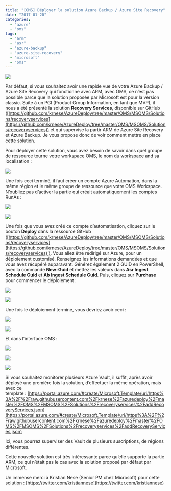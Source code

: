 ```yaml
---
title: "[OMS] Déployer la solution Azure Backup / Azure Site Recovery"
date: "2017-01-20"
categories: 
  - "azure"
  - "oms"
tags: 
  - "arm"
  - "asr"
  - "azure-backup"
  - "azure-site-recovery"
  - "microsoft"
  - "oms"
---
```


[![](https://cloudyjourney.fr/wp-content/uploads/2018/01/6712.pastedimage1505371792894v1.png)](https://cloudyjourney.fr/wp-content/uploads/2018/01/6712.pastedimage1505371792894v1.png)

Par défaut, si vous souhaitez avoir une rapide vue de votre Azure Backup / Azure Site Recovery qui fonctionne avec ARM, avec OMS, ce n’est pas possible parce que la solution proposée par Microsoft est pour la version classic. Suite à un PGI (Product Group Information, en tant que MVP), il nous a été présenté la solution **Recovery Services**, disponible sur GitHub ([https://github.com/krnese/AzureDeploy/tree/master/OMS/MSOMS/Solutions/recoveryservices](https://github.com/krnese/AzureDeploy/tree/master/OMS/MSOMS/Solutions/recoveryservices)) et qui supervise la partir ARM de Azure Site Recovery et Azure Backup. Je vous propose donc de voir comment mettre en place cette solution.

Pour déployer cette solution, vous avez besoin de savoir dans quel groupe de ressource tourne votre workspace OMS, le nom du workspace and sa localisation :

[![](https://cloudyjourney.fr/wp-content/uploads/2018/01/pastedimage1484812022201v2.png)](https://cloudyjourney.fr/wp-content/uploads/2018/01/pastedimage1484812022201v2.png)

Une fois ceci terminé, il faut créer un compte Azure Automation, dans la même région et le même groupe de ressource que votre OMS Workspace. N’oubliez pas d’activer la partie qui créait automatiquement les comptes RunAs :

[![](https://cloudyjourney.fr/wp-content/uploads/2018/01/pastedimage1484812030083v3.png)](https://cloudyjourney.fr/wp-content/uploads/2018/01/pastedimage1484812030083v3.png)

[![](https://cloudyjourney.fr/wp-content/uploads/2018/01/pastedimage1484812048549v5.png)](https://cloudyjourney.fr/wp-content/uploads/2018/01/pastedimage1484812048549v5.png)

Une fois que vous avez créé ce compte d’automatisation, cliquez sur le bouton **Deploy** dans la ressource GitHub ([https://github.com/krnese/AzureDeploy/tree/master/OMS/MSOMS/Solutions/recoveryservices](https://github.com/krnese/AzureDeploy/tree/master/OMS/MSOMS/Solutions/recoveryservices) ). Vous allez être redirigé sur Azure, pour un déploiement customisé. Renseignez les informations demandées et que vous avez récupéré auparavant. Générez également 2 GUID en PowerShell, avec la commande **New-Guid** et mettez les valeurs dans **Asr Ingest Schedule Guid** et **Ab Ingest Schedule Guid**. Puis, cliquez sur **Purchase** pour commencer le déploiement :

[![](https://cloudyjourney.fr/wp-content/uploads/2018/01/pastedimage1484812053184v6.png)](https://cloudyjourney.fr/wp-content/uploads/2018/01/pastedimage1484812053184v6.png)

[![](https://cloudyjourney.fr/wp-content/uploads/2018/01/pastedimage1484812059224v7.png)](https://cloudyjourney.fr/wp-content/uploads/2018/01/pastedimage1484812059224v7.png)

Une fois le déploiement terminé, vous devriez avoir ceci :

[![](https://cloudyjourney.fr/wp-content/uploads/2018/01/pastedimage1484812092885v9.png)](https://cloudyjourney.fr/wp-content/uploads/2018/01/pastedimage1484812092885v9.png)

[![](https://cloudyjourney.fr/wp-content/uploads/2018/01/pastedimage1484812101191v10.png)](https://cloudyjourney.fr/wp-content/uploads/2018/01/pastedimage1484812101191v10.png)

Et dans l’interface OMS :

[![](https://cloudyjourney.fr/wp-content/uploads/2018/01/pastedimage1484812117571v12.png)](https://cloudyjourney.fr/wp-content/uploads/2018/01/pastedimage1484812117571v12.png)

[![](https://cloudyjourney.fr/wp-content/uploads/2018/01/pastedimage1484812125348v13.png)](https://cloudyjourney.fr/wp-content/uploads/2018/01/pastedimage1484812125348v13.png)

[![](https://cloudyjourney.fr/wp-content/uploads/2018/01/pastedimage1484812133373v14.png)](https://cloudyjourney.fr/wp-content/uploads/2018/01/pastedimage1484812133373v14.png)

Si vous souhaitez monitorer plusieurs Azure Vault, il suffit, après avoir déployé une première fois la solution, d’effectuer la même opération, mais avec ce template : [https://portal.azure.com/#create/Microsoft.Template/uri/https%3A%2F%2Fraw.githubusercontent.com%2Fkrnese%2Fazuredeploy%2Fmaster%2FOMS%2FMSOMS%2FSolutions%2Frecoveryservices%2FaddRecoveryServices.json](https://portal.azure.com/#create/Microsoft.Template/uri/https%3A%2F%2Fraw.githubusercontent.com%2Fkrnese%2Fazuredeploy%2Fmaster%2FOMS%2FMSOMS%2FSolutions%2Frecoveryservices%2FaddRecoveryServices.json)

Ici, vous pourrez superviser des Vault de plusieurs suscriptions, de régions différentes.

Cette nouvelle solution est très intéressante parce qu’elle supporte la partie ARM, ce qui n’était pas le cas avec la solution proposé par défaut par Microsoft.

Un immense merci à Kristian Nese (Senior PM chez Microsoft) pour cette solution : [https://twitter.com/kristiannese](https://twitter.com/kristiannese)
